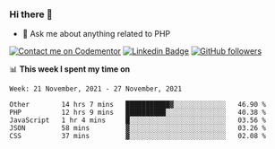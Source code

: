 ### Hi there 👋

<!--
**mustafaculban/mustafaculban** is a ✨ _special_ ✨ repository because its `README.md` (this file) appears on your GitHub profile.

Here are some ideas to get you started:

- 🌱 I’m currently learning ...
- 👯 I’m looking to collaborate on ...
- 🤔 I’m looking for help with ...
- 📫 How to reach me: ...
- 😄 Pronouns: ...
- ⚡ Fun fact: ...

-->
- 💬 Ask me about anything related to PHP

[![Contact me on Codementor](https://www.codementor.io/m-badges/karamusluk/book-session.svg)](https://www.codementor.io/@karamusluk?refer=badge)
[![Linkedin Badge](https://img.shields.io/badge/-Mustafa%20Culban-blue?style=social&logo=Linkedin&logoColor=blue&link=https://www.linkedin.com/in/mustafaculban/)](https://www.linkedin.com/in/mustafaculban/) 
[![GitHub followers](https://img.shields.io/github/followers/karamusluk?label=Follow&style=social)](https://github.com/karamusluk/?tab=follow)


📊 **This week I spent my time on**
<!--START_SECTION:waka-->
```text
Week: 21 November, 2021 - 27 November, 2021

Other        14 hrs 7 mins   ███████████▓░░░░░░░░░░░░░   46.90 % 
PHP          12 hrs 9 mins   ██████████░░░░░░░░░░░░░░░   40.38 % 
JavaScript   1 hr 4 mins     █░░░░░░░░░░░░░░░░░░░░░░░░   03.56 % 
JSON         58 mins         ▓░░░░░░░░░░░░░░░░░░░░░░░░   03.26 % 
CSS          37 mins         ▓░░░░░░░░░░░░░░░░░░░░░░░░   02.08 % 
```
<!--END_SECTION:waka-->

